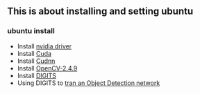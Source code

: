 ## This is about installing and setting ubuntu

### ubuntu install
* Install [nvidia driver](doc/nvidia-driver/nvidia-driver.md)
* Install [Cuda](doc/cuda/cuda.md)
* Install [Cudnn](doc/cudnn/cudnn.md)
* Install [OpenCV-2.4.9](doc/opencv-249/opencv-249.md)
* Install [DIGITS](doc/digits/digits.md)
* Using DIGITS to [tran an Object Detection network](doc/digits/object-detextion.md)
